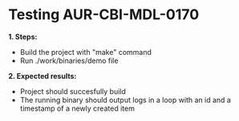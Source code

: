 # Testing AUR-CBI-MDL-0170

**1. Steps:**

* Build the project with "make" command
* Run ./work/binaries/demo file

**2. Expected results:**

* Project should succesfully build
* The running binary should output logs in a loop with an id and a timestamp of a newly created item
